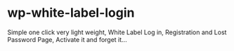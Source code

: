 # wp-white-label-login
Simple one click very light weight, White Label Log in, Registration and Lost Password Page, Activate it and forget it...
